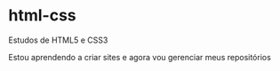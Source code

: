 # html-css
 Estudos de HTML5 e CSS3

 Estou aprendendo a criar sites e agora vou gerenciar meus repositórios
